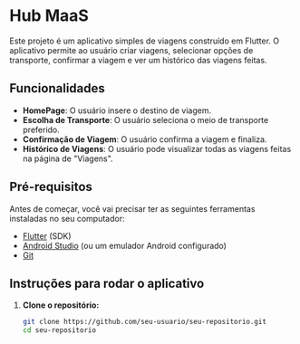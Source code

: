 # Hub MaaS

Este projeto é um aplicativo simples de viagens construído em Flutter. O aplicativo permite ao usuário criar viagens, selecionar opções de transporte, confirmar a viagem e ver um histórico das viagens feitas.

## Funcionalidades

- **HomePage**: O usuário insere o destino de viagem.
- **Escolha de Transporte**: O usuário seleciona o meio de transporte preferido.
- **Confirmação de Viagem**: O usuário confirma a viagem e finaliza.
- **Histórico de Viagens**: O usuário pode visualizar todas as viagens feitas na página de "Viagens".

## Pré-requisitos

Antes de começar, você vai precisar ter as seguintes ferramentas instaladas no seu computador:

- [Flutter](https://flutter.dev/docs/get-started/install) (SDK)
- [Android Studio](https://developer.android.com/studio) (ou um emulador Android configurado)
- [Git](https://git-scm.com/)

## Instruções para rodar o aplicativo

1. **Clone o repositório:**

   ```bash
   git clone https://github.com/seu-usuario/seu-repositorio.git
   cd seu-repositorio
